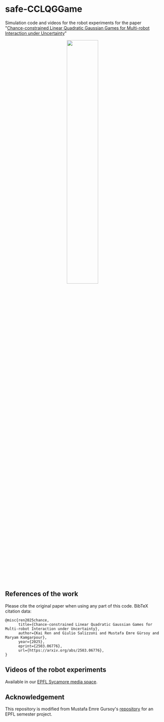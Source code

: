 # safe-CCLQGGame
Simulation code and videos for the robot experiments for the paper "[Chance-constrained Linear Quadratic Gaussian Games for Multi-robot  Interaction under Uncertainty](https://arxiv.org/abs/2503.06776)"

<p align="center">
  <img src="https://github.com/renkai99/renkai99.github.io/blob/main/assets/img/publication_preview/multirobot.gif" width="45%" />
</p>


## References of the work
Please cite the original paper when using any part of this code. BibTeX citation data:
```
@misc{ren2025chance,
      title={Chance-constrained Linear Quadratic Gaussian Games for Multi-robot Interaction under Uncertainty}, 
      author={Kai Ren and Giulio Salizzoni and Mustafa Emre Gürsoy and Maryam Kamgarpour},
      year={2025},
      eprint={2503.06776},
      url={https://arxiv.org/abs/2503.06776}, 
}
```

## Videos of the robot experiments
Available in our [EPFL Sycamore media space](https://mediaspace.epfl.ch/channel/Sycamore+Lab/49155).

## Acknowledgement
This repository is modified from Mustafa Emre Gursoy's [repository](https://github.com/freddiefreeloader1/CCILQGames.git) for an EPFL semester project.

